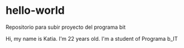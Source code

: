 # hello-world
Repositorio para subir proyecto del programa bit


Hi, my name is Katia. I'm 22 years old. I'm a student of Programa b_IT
